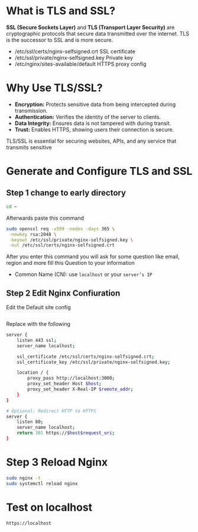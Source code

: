 # What is TLS and SSL?

**SSL (Secure Sockets Layer)** and **TLS (Transport Layer Security)** are cryptographic protocols that secure data transmitted over the internet. TLS is the successor to SSL and is more secure.

- /etc/ssl/certs/nginx-selfsigned.crt	SSL certificate
- /etc/ssl/private/nginx-selfsigned.key	Private key
- /etc/nginx/sites-available/default	HTTPS proxy config

# Why Use TLS/SSL?

- **Encryption:** Protects sensitive data from being intercepted during transmission.
- **Authentication:** Verifies the identity of the server to clients.
- **Data Integrity:** Ensures data is not tampered with during transit.
- **Trust:** Enables HTTPS, showing users their connection is secure.

TLS/SSL is essential for securing websites, APIs, and any service that transmits sensitive

# Generate and Configure TLS and SSL
## Step 1 change to early directory 
```bash
cd ~
```
Afterwards paste this command 
```bash
sudo openssl req -x509 -nodes -days 365 \
 -newkey rsa:2048 \
 -keyout /etc/ssl/private/nginx-selfsigned.key \
 -out /etc/ssl/certs/nginx-selfsigned.crt
```

After you enter this command you will ask for some question like email, region and more fill this Question to your information
- Common Name (CN): use ``localhost`` or your ``server’s IP``

## Step 2 Edit Nginx Confiuration
Edit the Default site config
```bash

```

Replace with the following
```bash
server {
    listen 443 ssl;
    server_name localhost;

    ssl_certificate /etc/ssl/certs/nginx-selfsigned.crt;
    ssl_certificate_key /etc/ssl/private/nginx-selfsigned.key;

    location / {
        proxy_pass http://localhost:3000;
        proxy_set_header Host $host;
        proxy_set_header X-Real-IP $remote_addr;
    }
}

# Optional: Redirect HTTP to HTTPS
server {
    listen 80;
    server_name localhost;
    return 301 https://$host$request_uri;
}
```

# Step 3 Reload Nginx
```bash
sudo nginx -t
sudo systemctl reload nginx
```

# Test on localhost
```bash
https://localhost
```